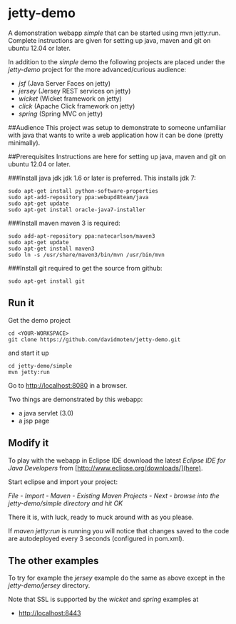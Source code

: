 jetty-demo
==========

A demonstration webapp *simple* that can be started using mvn jetty:run. Complete instructions are given for setting up java, maven and git on ubuntu 12.04 or later.

In addition to the *simple* demo the following projects are placed under the *jetty-demo* project for the more advanced/curious audience:

* *jsf* (Java Server Faces on jetty)
* *jersey* (Jersey REST services on jetty)
* *wicket* (Wicket framework on jetty)
* *click* (Apache Click framework on jetty)
* *spring* (Spring MVC on jetty)

##Audience
This project was setup to demonstrate to someone unfamiliar with java that wants to write a web application how it can be done (pretty minimally).

##Prerequisites
Instructions are here for setting up java, maven and git on ubuntu 12.04 or later.

###Install java jdk
jdk 1.6 or later is preferred. This installs jdk 7:

```
sudo apt-get install python-software-properties
sudo apt-add-repository ppa:webupd8team/java
sudo apt-get update
sudo apt-get install oracle-java7-installer
```

###Install maven
maven 3 is required:

```
sudo add-apt-repository ppa:natecarlson/maven3
sudo apt-get update
sudo apt-get install maven3
sudo ln -s /usr/share/maven3/bin/mvn /usr/bin/mvn
```
###Install git
required to get the source from github:

```
sudo apt-get install git
```

Run it
-------------------------
Get the demo project

```
cd <YOUR-WORKSPACE>
git clone https://github.com/davidmoten/jetty-demo.git
```

and start it up

```
cd jetty-demo/simple
mvn jetty:run
```

Go to [http://localhost:8080](http://localhost:8080) in a browser.

Two things are demonstrated by this webapp:

* a java servlet (3.0)
* a jsp page

Modify it
-------------------------

To play with the webapp in Eclipse IDE download the latest *Eclipse IDE for Java Developers* from [http://www.eclipse.org/downloads/](here). 

Start eclipse and import your project:

*File - Import - Maven - Existing Maven Projects - Next - browse into the jetty-demo/simple directory and hit OK*

There it is, with luck, ready to muck around with as you please.

If *maven jetty:run* is running you will notice that changes saved to the code are autodeployed every 3 seconds (configured in pom.xml).

The other examples
-------------------
To try for example the *jersey* example do the same as above except in the *jetty-demo/jersey* directory.

Note that SSL is supported by the *wicket* and *spring* examples at

* [http://localhost:8443](http://localhost:8443)
    
    

